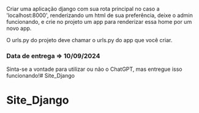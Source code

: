 Criar uma aplicação django com sua rota principal no caso a 'localhost:8000', renderizando um html de sua preferência, deixe o admin funcionando, e crie no projeto um app para renderizar essa home por um novo app.

O urls.py do projeto deve chamar o urls.py do app que você criar.

### Data de entrega => 10/09/2024

Sinta-se a vontade para utilizar ou não o ChatGPT, mas entregue isso funcionando!# Site_Django
# Site_Django
